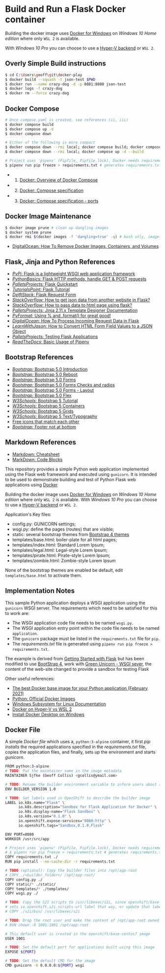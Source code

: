 # Build and Run a Flask Docker container

Building the docker image uses [Docker for Windows](https://docs.docker.com/desktop/windows/install/) on
 *Windows 10 Home edition* where only ```WSL 2``` is available. 

With *Windows 10 Pro* you can choose to use a 
 [Hyper-V backend](https://allthings.how/how-to-install-docker-on-windows-10/) or ```WSL 2```.

## Overly Simple Build instructions
```bash
$ cd C:\Users\geoff\git\docker-play
$ docker build --squash -t json-test $PWD
$ docker run --name crazy-dog -d -p 8081:8080 json-test
$ docker logs -f crazy-dog
$ docker rm --force crazy-dog
```
## Docker Compose
```bash
# Once compose.yaml is created, see references (ii, iii)
$ docker compose build
$ docker compose up -d 
$ docker compose down

# Either of the following is more compact
$ docker compose down --rmi local; docker compose build; docker compose up -d
$ docker compose down --rmi local; docker compose up -d --build

# Project uses 'pipenv' (Pipfile, Pipfile.lock), Docker needs requirements.txt
$ pipenv run pip freeze > requirements.txt # generates requirements.txt
```
* 1. [Docker: Overview of Docker Compose](https://docs.docker.com/compose/)
* 2. [Docker: Compose specification](https://docs.docker.com/compose/compose-file)
* 3. [Docker: Compose specification - ports](https://docs.docker.com/compose/compose-file/#ports)

## Docker Image Maintenance
```bash
$ docker image prune # clean up dangling images
$ docker system prune 
$ docker rmi $(docker images -f 'dangling=true' -q) # bash only, images with no tags
```
* [DigitalOcean: How To Remove Docker Images, Containers, and Volumes](https://www.digitalocean.com/community/tutorials/how-to-remove-docker-images-containers-and-volumes)

## Flask, Jinja and Python References

* [*PyPi:* Flask is a lightweight WSGI web application framework](https://pypi.org/project/Flask/)
* [*PythonBasics:* Flask HTTP methods, handle GET & POST requests](https://pythonbasics.org/flask-http-methods/)
* [*PalletsProjects:* Flask Quickstart](https://flask.palletsprojects.com/en/2.1.x/quickstart/)
* [*TutorialsPoint:* Flask Tutorial](https://www.tutorialspoint.com/flask/flask_quick_guide.htm)
* [*DelftStack*: Flask Request Form](https://www.delftstack.com/howto/python-flask/flask-request-form/)
* [*StackOverflow:* How to get json data from another website in Flask?](https://stackoverflow.com/questions/33473803/how-to-get-json-data-from-another-website-in-flask)
* [*StackOverflow:* How to pass data to html page using flask?](https://stackoverflow.com/questions/51669102/how-to-pass-data-to-html-page-using-flask)
* [*PalletsProjects:* Jinja 2.11.x Template Designer Documentation](https://jinja.palletsprojects.com/en/2.11.x/templates/)
* [*PyFormat:* Using % and .format() for great good!](https://pyformat.info/)
* [*DigitalOcean:* How To Process Incoming Request Data in Flask](https://www.digitalocean.com/community/tutorials/processing-incoming-request-data-in-flask)
* [*LearnWithJason:* How to Convert HTML Form Field Values to a JSON Object](https://www.learnwithjason.dev/blog/get-form-values-as-json)
* [*PalletsProjects:* Testing Flask Applications](https://flask.palletsprojects.com/en/2.1.x/testing/)
* [*ReadTheDocs*: Basic Usage of Pipenv](https://pipenv-fork.readthedocs.io/en/latest/basics.html)

## Bootstrap References
* [*Bootstrap:* Bootstrap 5.0 Introduction](https://getbootstrap.com/docs/5.0/getting-started/introduction/)
* [*Bootstrap:* Bootstrap 5.0 Reboot](https://getbootstrap.com/docs/5.0/content/reboot/)
* [*Bootstrap:* Bootstrap 5.0 Forms](https://getbootstrap.com/docs/5.0/forms/overview/)
* [*Bootstrap:* Bootstrap 5.0 Forms Checks and radios](https://getbootstrap.com/docs/5.0/forms/checks-radios/)
* [*Bootstrap:* Bootstrap 5.0 Forms - Layout](https://getbootstrap.com/docs/5.0/forms/layout/)
* [*Bootstrap:* Bootstrap 5.0 Flex](https://getbootstrap.com/docs/5.0/utilities/flex/)
* [*W3Schools:* Bootstrap 5 Tutorial](https://www.w3schools.com/bootstrap5/index.php)
* [*W3Schools:* Bootstrap 5 Containers](https://www.w3schools.com/bootstrap5/bootstrap_containers.php)
* [*W3Schools:* Bootstrap 5 Grids](https://www.w3schools.com/bootstrap5/bootstrap_grid_basic.php)
* [*W3Schools:* Bootstrap 5 Text/Typography](https://www.w3schools.com/bootstrap5/bootstrap_typography.php)
* [Free icons that match each other](https://icons8.com/icons)
* [*Bootstrap:* Footer not at bottom](https://stackoverflow.com/questions/51480958/bootstrap-4-footer-not-at-bottom)

## Markdown References
* [Markdown: Cheatsheet](https://github.com/adam-p/markdown-here/wiki/Markdown-Cheatsheet)
* [MarkDown: Code Blocks](https://rdmd.readme.io/docs/code-blocks)

This repository provides a simple Python web application implemented using the Flask web framework and executed using 
``gunicorn``. It is intended to be used to demonstrate building and test of Python Flask web applications using [Docker](https://docs.docker.com/get-started/overview/) 


Building the docker image uses [Docker for Windows](https://docs.docker.com/desktop/windows/install/) on
 *Windows 10 Home edition* where only ```WSL 2``` is available. With *Windows 10 Pro* you can choose to use a 
 [Hyper-V backend](https://allthings.how/how-to-install-docker-on-windows-10/) or ```WSL 2```.

Application's Key files:

* config.py: GUNICORN settings;
* wsgi.py: define the pages (routes) that are visible;
* static: several bootstrap themes from [Bootstrap 4 themes](https://bootstrap.themes.guide/#themes)
* templates/base.html: boiler-plate for all html pages;
* templates/index.html: Standard Lorem Ipsum;
* templates/legal.html: Legal-style Lorem Ipsum;
* templates/pirate.html: Pirate-style Lorem Ipsum;
* templates/zombie.html: Zombie-style Lorem Ipsum

None of the bootstrap themes are enabled be default, edit ``templates/base.html`` to activate them.

## Implementation Notes

This sample Python application deploys a WSGI application using the ``gunicorn`` WSGI server. The requirements which 
need to be satisfied for this to work are:

* The WSGI application code file needs to be named ``wsgi.py``.
* The WSGI application entry point within the code file needs to be named ``application``.
* The ``gunicorn`` package must be listed in the ``requirements.txt`` file for ``pip``.
* The *requirements.txt* file is generated using ``pipenv run pip freeze > requirements.txt``.

The example is derived from [Getting Started with Flask](https://scotch.io/tutorials/getting-started-with-flask-a-python-microframework) but has 
been modified to use [BootStrap 4](https://getbootstrap.com/docs/4.6/getting-started/introduction/), work with [Green Unicorn - WSGI sever](https://docs.gunicorn.org/en/stable/), the content of the web-site 
changed to provide a sandbox for testing Flask

Other useful references:
* [The best Docker base image for your Python application (February 2021)](https://pythonspeed.com/articles/base-image-python-docker-images/)
* [Python: Official Docker Images](https://hub.docker.com/_/python)
* [Windows Subsystem for Linux Documentation](https://docs.microsoft.com/en-us/windows/wsl/)
* [Docker on Hyper-V vs WSL 2](https://superuser.com/questions/1561465/docker-on-hyper-v-vs-wsl-2)
* [Install Docker Desktop on Windows](https://docs.docker.com/desktop/windows/install/)
 

## Docker File

A simple *Docker file* which uses a, ```python:3-alpine``` container, it first *pip installs* the required applications specified 
in the *requirements.txt* file, copies the application files, and finally, sets up the environment and 
starts *gunicorn*.  

```bash
FROM python:3-alpine
# TODO: Put the maintainer name in the image metadata
MAINTAINER Sjfke (Geoff Collis) <gcollis@ymail.com>

# TODO: Rename the builder environment variable to inform users about application you provide them
ENV BUILDER_VERSION 1.0

# TODO: Set labels used in OpenShift to describe the builder image
LABEL io.k8s.name="Flask" \
      io.k8s.description="Sandbox for Flask Application for Docker" \
      io.k8s.display-name="Flask Sandbox" \
      io.k8s.version="0.1.0" \
      io.openshift.expose-services="8080:http" \
      io.openshift.tags="Sandbox,0.1.0,Flask"

ENV PORT=8080
WORKDIR /usr/src/app

# Project uses 'pipenv' (Pipfile, Pipfile.lock), Docker needs requirements.txt
# $ pipenv run pip freeze > requirements.txt # generates requirements.txt
COPY requirements.txt ./
RUN pip install --no-cache-dir -r requirements.txt

# TODO (optional): Copy the builder files into /opt/app-root
# COPY ./<builder_folder>/ /opt/app-root/
COPY config.py ./
COPY static/* ./static/
COPY templates/* ./templates/
COPY wsgi.py ./

# TODO: Copy the S2I scripts to /usr/libexec/s2i, since openshift/base-centos7 image
# sets io.openshift.s2i.scripts-url label that way, or update that label
# COPY ./s2i/bin/ /usr/libexec/s2i

# TODO: Drop the root user and make the content of /opt/app-root owned by user 1001
# RUN chown -R 1001:1001 /opt/app-root

# This default user is created in the openshift/base-centos7 image
USER 1001

# TODO: Set the default port for applications built using this image
EXPOSE ${PORT}

# TODO: Set the default CMD for the image
CMD gunicorn -b 0.0.0.0:${PORT} wsgi
```

